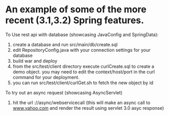 An example of some of the more recent (3.1,3.2) Spring features.
==========

To Use rest api with database (showcasing JavaConfig and SpringData):
1. create a database and run src/main/db/create.sql
2. edit RepositoryConfig.java with your connection settings for your database
3. build war and deploy
4. from the src/test/client directory execute curlCreate.sql to create a demo object. you may need to edit the context/host/port in the curl command for your deployment.
5. you can run src/test/client/curlGet.sh to fetch the new object by id

To try out an async request (showcasing AsyncServlet)
1. hit the url <server>:<port>/<context>/async/webservicecall (this will make an async call to www.yahoo.com and render the result using servlet 3.0 asyc response)